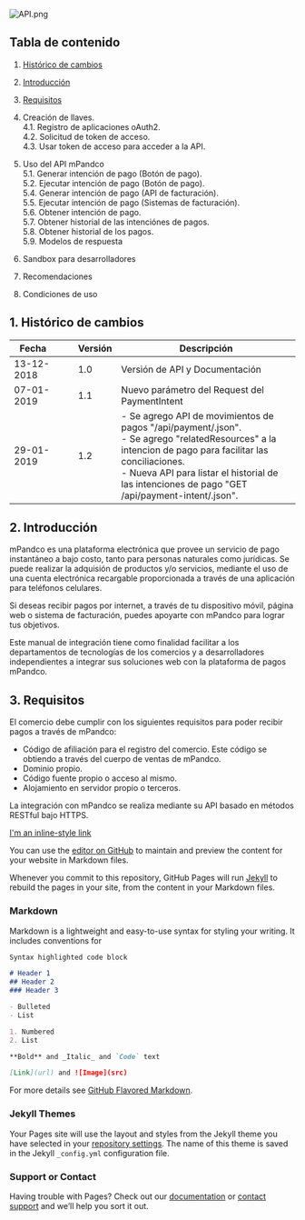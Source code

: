 ![API.png]({{site.baseurl}}/images/API.png)
## Tabla de contenido

1. <a href="#step1">Histórico de cambios</a>
2. <a href="#step2">Introducción</a>
3. <a href="#step3">Requisitos</a><br/>
4. Creación de llaves.<br/>
4.1. Registro de aplicaciones  oAuth2.<br/>
4.2. Solicitud de token de acceso.<br/>
4.3. Usar token de acceso para acceder a la API.<br/>

5. Uso del API mPandco<br/>
5.1. Generar intención de pago (Botón de pago).<br/>
5.2. Ejecutar intención de pago (Botón de pago).<br/>
5.4. Generar intención de pago (API de facturación).<br/>
5.5. Ejecutar intención de pago (Sistemas de facturación).<br/>
5.6. Obtener intención de pago.<br/>
5.7. Obtener historial de las intenciónes de pagos.<br/>
5.8. Obtener historial de los pagos.<br/>
5.9. Modelos de respuesta<br/>
6. Sandbox para desarrolladores
7. Recomendaciones
8. Condiciones de uso

## 1. Histórico de cambios
<div id="step1"></div>
<table>
  <thead>
    <tr>
      <th>&nbsp;&nbsp;Fecha&nbsp;&nbsp;&nbsp;&nbsp;&nbsp;&nbsp;&nbsp;&nbsp;&nbsp;</th>
      <th>Versión</th>
      <th>Descripción</th>
    </tr>
  </thead>
  <tbody>
  <tr>
    <td>13-12-2018</td>
    <td>1.0</td>
    <td>Versión de API y Documentación</td>
  </tr>
  <tr>
    <td>07-01-2019</td>
    <td>1.1</td>
    <td>Nuevo parámetro del Request del PaymentIntent</td>
  </tr>
  <tr>
    <td>29-01-2019</td>
    <td>1.2</td>
    <td>
    - Se agrego API de movimientos de pagos "/api/payment/.json".<br/>
    - Se agrego "relatedResources" a la intencion de pago para facilitar las conciliaciones.<br/>
    - Nueva API para listar el historial de las intenciones de pago "GET /api/payment-intent/.json".
    </td>
  </tr>
  </tbody>
</table>

## 2. Introducción
<div id="step2"></div>
mPandco es una plataforma electrónica que provee un servicio de pago instantáneo a bajo costo, tanto para personas naturales como jurídicas. Se puede realizar la adquisión de productos y/o servicios, mediante el uso de una cuenta electrónica recargable proporcionada a través de una aplicación para teléfonos celulares.


Si deseas recibir pagos por internet, a través de tu dispositivo móvil, página web o sistema de facturación, puedes apoyarte con mPandco para lograr tus objetivos.

Este manual de integración tiene como finalidad facilitar a los departamentos de tecnologías de los comercios y a desarrolladores independientes a integrar sus soluciones web con la plataforma de pagos mPandco.

## 3. Requisitos
<div id="step3"></div>
El comercio debe cumplir con los siguientes requisitos para poder recibir pagos a través de mPandco:

- Código de afiliación para el registro del comercio. Este código se obtiendo a través del cuerpo de ventas de mPandco.
- Dominio propio.
- Código fuente propio o acceso al mismo.
- Alojamiento en servidor propio o terceros.

La integración con mPandco se realiza mediante su API basado en métodos RESTful bajo HTTPS.


[I'm an inline-style link](https://www.google.com)




You can use the [editor on GitHub](https://github.com/jeac-corp/mpandco-api/edit/master/README.md) to maintain and preview the content for your website in Markdown files.

Whenever you commit to this repository, GitHub Pages will run [Jekyll](https://jekyllrb.com/) to rebuild the pages in your site, from the content in your Markdown files.

### Markdown

Markdown is a lightweight and easy-to-use syntax for styling your writing. It includes conventions for

```markdown
Syntax highlighted code block

# Header 1
## Header 2
### Header 3

- Bulleted
- List

1. Numbered
2. List

**Bold** and _Italic_ and `Code` text

[Link](url) and ![Image](src)
```

For more details see [GitHub Flavored Markdown](https://guides.github.com/features/mastering-markdown/).

### Jekyll Themes

Your Pages site will use the layout and styles from the Jekyll theme you have selected in your [repository settings](https://github.com/jeac-corp/mpandco-api/settings). The name of this theme is saved in the Jekyll `_config.yml` configuration file.

### Support or Contact

Having trouble with Pages? Check out our [documentation](https://help.github.com/categories/github-pages-basics/) or [contact support](https://github.com/contact) and we’ll help you sort it out.

